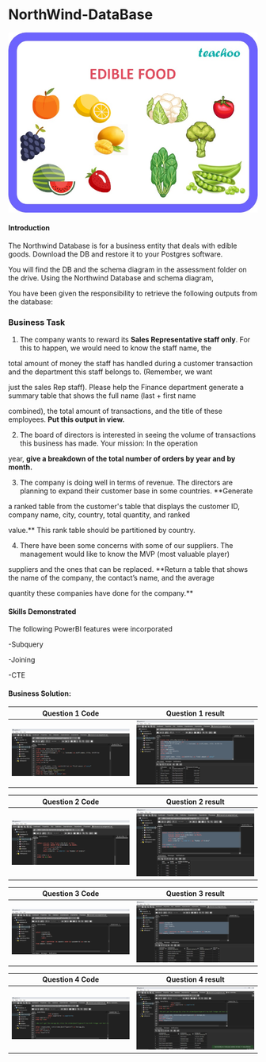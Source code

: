 # NorthWind-DataBase

![](edible-food---teachoo.jpg)

#### Introduction

The Northwind Database is for a business entity that deals with edible goods. Download the DB and restore it to your Postgres software.

You will find the DB and the schema diagram in the assessment folder on the drive. Using the Northwind Database and schema diagram, 

You have been given the responsibility to retrieve the following outputs from the database:


### Business Task

1. The company wants to reward its **Sales Representative staff only**. For this to happen, we would need to know the staff name, the
  
total amount of money the staff has handled during a customer transaction and the department this staff belongs to. (Remember, we want
 
just the sales Rep staff). Please help the Finance department generate a summary table that shows the full name (last + first name 
 
combined), the total amount of transactions, and the title of these employees. **Put this output in view.** 

2. The board of directors is interested in seeing the volume of transactions this business has made. Your mission: In the operation

year, **give a breakdown of the total number of orders by year and by month.**

3. The company is doing well in terms of revenue. The directors are planning to expand their customer base in some countries. **Generate

a ranked table from the customer's table that displays the customer ID, company name, city, country, total quantity, and ranked 

value.** This rank table should be partitioned by country.

4. There have been some concerns with some of our suppliers. The management would like to know the MVP (most valuable player)

suppliers and the ones that can be replaced. **Return a table that shows the name of the company, the contact’s name, and the average 

quantity these companies have done for the company.**



#### Skills Demonstrated

The following PowerBI features were incorporated

-Subquery

-Joining

-CTE


#### Business Solution:

Question 1 Code            |      Question 1 result
:-------------------------:|:-----------------------:
![](Qst1code_image.png)    |  ![](Qst1res_image.png)        


Question 2 Code            |      Question 2 result
:-------------------------:|:-----------------------:
![](Qst2code_image.png)    |  ![](Qst2res_image.png)        


Question 3 Code            |      Question 3 result
:-------------------------:|:-----------------------:
![](Qst3code_image.png)    |  ![](Qst3res_image.png)        


Question 4 Code            |      Question 4 result
:-------------------------:|:-----------------------:
![](Qst4code_image.png)    |  ![](Qst4res_image.png)        








